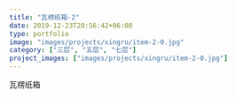 ```yaml
---
title: "瓦楞纸箱-2"
date: 2019-12-23T20:56:42+06:00
type: portfolio
image: "images/projects/xingru/item-2-0.jpg"
category: ["三层", "五层", "七层"]
project_images: ["images/projects/xingru/item-2-0.jpg"]
---
```


瓦楞纸箱

